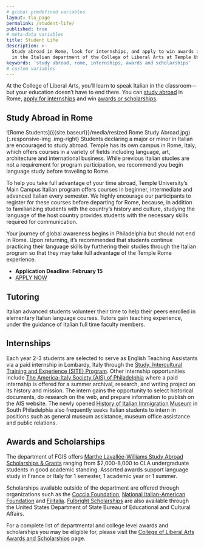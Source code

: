 ```yaml
---
# global predefined variables
layout: tla_page
permalink: /student-life/
published: true
# meta-data variables
title: Student Life
description: >-
  Study abroad in Rome, look for internships, and apply to win awards and scholarships 
  in the Italian department of the College of Liberal Arts at Temple University.
keywords: 'study abroad, rome, internships, awards and scholarships'
# custom variables
---
```

At the College of Liberal Arts, you’ll learn to speak Italian in the classroom—but your education doesn’t have to end there. You can [study abroad](#study-abroad-in-rome) in Rome, [apply for internships](#internships) and win [awards or scholarships](#awards-and-scholarships).

## Study Abroad in Rome
![Rome Students]({{site.baseurl}}/media/resized Rome Study Abroad.jpg){:.responsive-img .img-right}
Students declaring a major or minor in Italian are encouraged to study abroad. Temple has its own campus in Rome, Italy, which offers courses in a variety of fields including language, art, architecture and international business. While previous Italian studies are not a requirement for program participation, we recommend you begin language study before traveling to Rome.

To help you take full advantage of your time abroad, Temple University’s Main Campus Italian program offers courses in beginner, intermediate and advanced Italian every semester. We highly encourage our participants to register for these courses before departing for Rome, because, in addition to familiarizing students with the country’s history and culture, studying the language of the host country provides students with the necessary skills required for communication.

Your journey of global awareness begins in Philadelphia but should not end in Rome. Upon returning, it’s recommended that students continue practicing their language skills by furthering their studies through the Italian program so that they may take full advantage of the Temple Rome experience.

- **Application Deadline: February 15** <br>
- [APPLY NOW](https://studyabroad.temple.edu/sites/temple-rome-undergraduate-summer) <br>

## Tutoring
Italian advanced students volunteer their time to help their peers enrolled in elementary Italian language courses. Tutors gain teaching experience, under the guidance of Italian full time faculty members.

## Internships
Each year 2-3 students are selected to serve as English Teaching Assistants via a paid internship in Lombardy, Italy through the [Study, Intercultural Training and Experience (SITE) Program](http://www.dickinson.edu/info/20126/italian_and_italian_studies/181/internshipjob_opportunities/2). Other internship opportunities include [The America-Italy Society (AIS) of Philadelphia](http://www.aisphila.org/) where a paid internship is offered for a summer archival, research, and writing project on its history and mission. The intern gains the opportunity to select historical documents, do research on the web, and prepare information to publish on the AIS website. The newly opened [History of Italian Immigration Museum](http://www.filitaliainternational.com/museum-main) in South Philadelphia also frequently seeks Italian students to intern in positions such as general museum assistance, museum office assistance and public relations.

## Awards and Scholarships
The department of FGIS offers [Marthe Lavallée-Williams Study Abroad Scholarships & Grants](https://form.jotform.com/80604448772158) ranging from $2,000-8,000 to CLA undergraduate students in good academic standing. Assorted awards support language study in France or Italy for 1 semester, 1 academic year or 1 summer.

Scholarships available outside of the department are offered through organizations such as the [Coccia Foundation](http://www.cocciafoundation.org/), [National Italian-American Foundation](https://www.niaf.org/programs/scholarships/) and [Filitalia](http://www.filitaliainternational.com/?q=node/8). [Fulbright Scholarships](http://www.cies.org/) are also available through the United States Department of State Bureau of Educational and Cultural Affairs.

For a complete list of departmental and college level awards and scholarships you may be eligible for, please visit the [College of Liberal Arts Awards and Scholarships](https://liberalarts.temple.edu/about-us/resources/awards-and-scholarships?field_awards_department_nid=4587&field_awards_academics_class_value=All) page.
